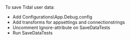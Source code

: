 ﻿To save Tidal user data:
* Add Configurations\App.Debug.config
* Add transforms for appsettings and connectionstrings
* Uncomment Ignore-attribute on SaveDataTests
* Run SaveDataTests